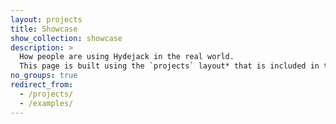 ```yaml
---
layout: projects
title: Showcase
show_collection: showcase
description: >
  How people are using Hydejack in the real world. 
  This page is built using the `projects` layout* that is included in the PRO version.
no_groups: true
redirect_from:
  - /projects/
  - /examples/
---
```


<!-- If you'd like to have your blog or project featured here, please contact me at [mail@qwtel.com](mailto:mail@qwtel.com).  
I'm specifically looking for sites with Hydejack 9 (free or PRO) that show variety and customization.
{:.note title="Call to action"}

<br/> -->